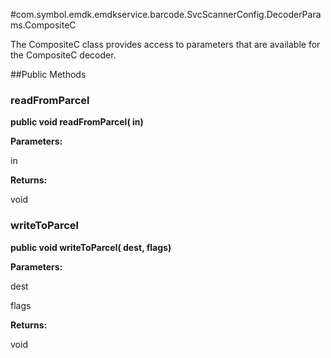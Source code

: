 #com.symbol.emdk.emdkservice.barcode.SvcScannerConfig.DecoderParams.CompositeC

The CompositeC class provides access to parameters that are
 available for the CompositeC decoder.



##Public Methods

### readFromParcel

**public void readFromParcel( in)**



**Parameters:**

in

**Returns:**

void

### writeToParcel

**public void writeToParcel( dest,  flags)**



**Parameters:**

dest

flags

**Returns:**

void

